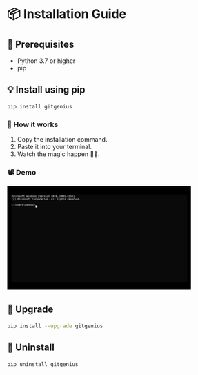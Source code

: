 
# 📦 Installation Guide

## 🐍 Prerequisites

- Python 3.7 or higher
- pip

## 💡 Install using pip

```bash
pip install gitgenius
```
### 📌 How it works
1. Copy the installation command.
2. Paste it into your terminal.
3. Watch the magic happen 🎩✨.

### 📽 Demo
![1754677466660](assets/install%20demo.gif)

## 🧪 Upgrade

```bash
pip install --upgrade gitgenius
```

## 🧹 Uninstall

```bash
pip uninstall gitgenius
```
